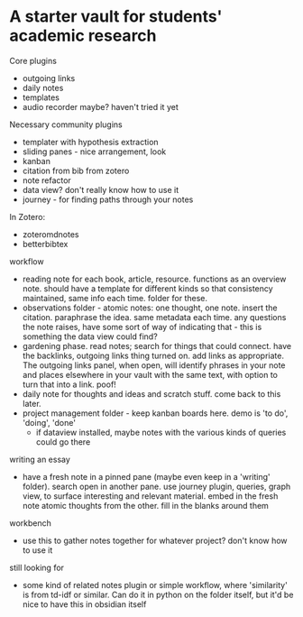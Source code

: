 # A starter vault for students' academic research

Core plugins
- outgoing links
- daily notes
- templates
- audio recorder maybe? haven't tried it yet

Necessary community plugins
- templater with hypothesis extraction
- sliding panes - nice arrangement, look
- kanban
- citation from bib from zotero
- note refactor
- data view? don't really know how to use it
- journey - for finding paths through your notes


In Zotero:
- zoteromdnotes 
- betterbibtex

workflow
- reading note for each book, article, resource. functions as an overview note. should have a template for different kinds so that consistency maintained, same info each time. folder for these.
- observations folder - atomic notes: one thought, one note. insert the citation. paraphrase the idea. same metadata each time. any questions the note raises, have some sort of way of indicating that - this is something the data view could find?
- gardening phase. read notes; search for things that could connect. have the backlinks, outgoing links thing turned on. add links as appropriate. The outgoing links panel, when open, will identify phrases in your note and places elsewhere in your vault with the same text, with option to turn that into a link. poof!
- daily note for thoughts and ideas and scratch stuff. come back to this later.
- project management folder - keep kanban boards here. demo is 'to do', 'doing', 'done'
	- if dataview installed, maybe notes with the various kinds of queries could go there

writing an essay
- have a fresh note in a pinned pane (maybe even keep in a 'writing' folder). search open in another pane. use journey plugin, queries, graph view, to surface interesting and relevant material. embed in the fresh note atomic thoughts from the other. fill in the blanks around them

workbench
- use this to gather notes together for whatever project? don't know how to use it

still looking for
- some kind of related notes plugin or simple workflow, where 'similarity' is from td-idf or similar. Can do it in python on the folder itself, but it'd be nice to have this in obsidian itself